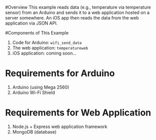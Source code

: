 #Overview
This example reads data (e.g., temperature via temperature sensor) from an Arduino and sends it to a web application hosted on a server somewhere.  An iOS app then reads the data from the web application via JSON API.

#Components of This Example
1. Code for Arduino: `wifi_send_data`
2. The web application: `temperatureweb`
3. iOS application: coming soon...

# Requirements for Arduino
1. Arduino (using Mega 2560)
2. Arduino Wi-Fi Shield

# Requirements for Web Application
1. Node.js + Express web application framework
2. MongoDB (database)
